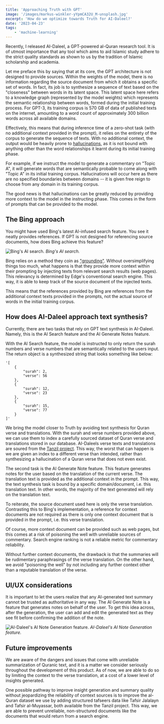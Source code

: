 ```yaml
---
title: 'Approaching Truth with GPT'
image: '/images/markus-winkler-yYpmCA32U_M-unsplash.jpg'
excerpt: 'How do we optimize towards Truth for AI-Daleel?'
date: '2023-04-23'
tags: 
    - 'machine-learning'
---
```

Recently, I released AI-Daleel, a GPT-powered al-Quran research tool. It is of utmost importance that any tool which aims to aid Islamic study adhere to the strict quality standards as shown to us by the tradition of Islamic scholarship and academia.

Let me preface this by saying that at its core, the GPT architecture is not designed to provide sources. Within the weights of the model, there is no information regarding the source document from which it obtains a specific set of words. In fact, its job is to synthesize a sequence of text based on the "closeness" between words in its latent space. This latent space here refers to a knowledge graph (represented by the model weights) which represents the semantic relationship between words, formed during the initial training process. For GPT-3, its training corpus is 570 GB of data of published texts on the internet, amounting to a word count of approximately 300 billion words across all available domains.

Effectively, this means that during inference time of a zero-shot task (with no additional context provided in the prompt), it relies on the entirety of the corpus to generate the sequence of texts. With no additional context, the output would be heavily prone to [hallucinations](https://en.wikipedia.org/wiki/Hallucination_(artificial_intelligence)), as it is not bound with anything other than the word relationships it learnt during its initial training phase.

For example, if we instruct the model to generate a commentary on "Topic A", it will generate words that are semantically probable to come along with "Topic A" in its initial training corpus. Hallucinations will occur here as there are no specified boundaries between domains -- it is given free reign to choose from any domain in its training corpus.

The good news is that hallucinations can be greatly reduced by providing more context to the model in the instructing phase. This comes in the form of prompts that can be provided to the model.

## The Bing approach
You might have used Bing's latest AI-infused search feature. You see it neatly provides references. If GPT is not designed for referencing source documents, how does Bing achieve this feature?

![Bing's AI search.](/images/bing-ai.jpg)
*Bing's AI search.*

Bing relies on a method they coin as ["grounding"](https://www.searchenginejournal.com/how-bing-ai-search-uses-web-content/480643/). Without oversimplifying things too much, what happens is that they provide more context within their prompting by injecting texts from relevant search results (web pages). This relevancy is determined by Edge's conventional search engine. This way, it is able to keep track of the source document of the injected texts. 

This means that the references provided by Bing are references from the additional context texts provided in the prompts, not the actual source of words in the initial training corpus.

## How does AI-Daleel approach text synthesis?
Currently, there are two tasks that rely on GPT text synthesis in AI-Daleel. Namely, this is the AI Search feature and the AI Generate Notes feature.

With the AI Search feature, the model is instructed to only return the surah numbers and verse numbers that are semantically related to the users input. The return object is a synthesized string that looks something like below:

```
'[
    {
        "surah": 2,
        "verse": 56
    },
    {
        "surah": 12,
        "verse": 23
    },
    {
        "surah": 15,
        "verse": 77
    }
]'
```

We bring the model closer to Truth by avoiding text synthesis for Quran verse and translations. With the surah and verse numbers provided above, we can use them to index a carefully sourced dataset of Quran verse and translations stored in our database. AI-Daleels verse texts and translations are soured from the [Tanzil project](https://tanzil.net/docs/). This way, the worst that can happen is we are given an index to a different verse than intended, rather than synthesizing a hallucination of a Quran verse that does not even exist.

The second task is the AI Generate Note feature. This feature generates notes for the user based on the translation of the current verse. The translation text is provided as the additional context in the prompt. This way, the text synthesis task is bound by a specific domain/document, i.e. this translation text. In other words, the majority of the text generated will rely on the translation text.

To reiterate, the source document used here is only the verse translation. Contrasting this to Bing's implementation, a reference for context documents are not required as there is only one context document that is provided in the prompt, i.e. this verse translation.

Of course, more context document can be provided such as web pages, but this comes at a risk of poisoning the well with unreliable sources of commentary. Search engine ranking is not a reliable metric for commentary reliability.

Without further context documents, the drawback is that the summaries will be rudimentary paraphrasings of the verse translation. On the other hand, we avoid "poisoning the well" by not including any further context other than a reputable translation of the verse.

## UI/UX considerations
It is important to let the users realize that any AI-generated text summary cannot be trusted as authoritative in any way. The AI Generate Note is a feature that generates notes on behalf of the user. To get this idea across, after the generation, the user can add and edit the generated text as they see fit before confirming the addition of the note.

![AI-Daleel's AI Note Generation feature.](/images/aai-daleel-notes-generation.jpg)
*AI-Daleel's AI Note Generation feature.*

## Future improvements
We are aware of the dangers and issues that come with unreliable summarization of Quranic text, and it is a matter we consider seriously throughout the development of this product. As of now, we are able to do so by limiting the context to the verse translation, at a cost of a lower level of insights generated.

One possible pathway to improve insight generation and summary quality without jeopardizing the reliability of context sources is to improve the al-Quran dataset we use by adding structured tafseers data like Tafsir Jalalayn and Tafsir al-Muyassar, both available from the Tanzil project. This way, we are able to prevent unreliable, non-structured documents like the documents that would return from a search engine.
